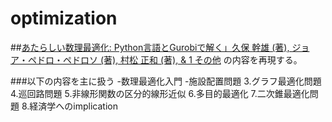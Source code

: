# optimization

##[あたらしい数理最適化: Python言語とGurobiで解く」久保 幹雄  (著), ジョア・ペドロ・ペドロソ (著), 村松 正和 (著), & 1 その他](http://www.logopt.com/book/gurobi.htm "あたらしい数理最適化")
の内容を再現する。

###以下の内容を主に扱う
-数理最適化入門
-施設配置問題
3.グラフ最適化問題
4.巡回路問題
5.非線形関数の区分的線形近似
6.多目的最適化
7.二次錐最適化問題
8.経済学へのimplication
